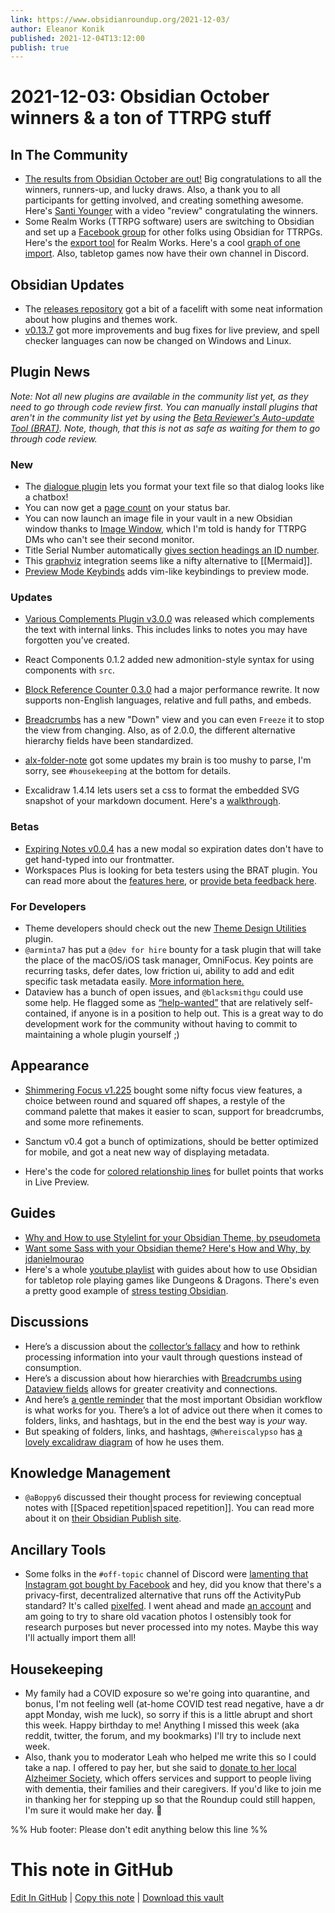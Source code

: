 ```yaml
---
link: https://www.obsidianroundup.org/2021-12-03/
author: Eleanor Konik
published: 2021-12-04T13:12:00
publish: true
---
```


# 2021-12-03: Obsidian October winners & a ton of TTRPG stuff

## In The Community

-   [The results from Obsidian October are out!](https://obsidian.md/october2021) Big congratulations to all the winners, runners-up, and lucky draws. Also, a thank you to all participants for getting involved, and creating something awesome. Here's [Santi Younger](https://www.youtube.com/watch?v=-WnHWQrCC-s) with a video "review" congratulating the winners.
-   Some Realm Works (TTRPG software) users are switching to Obsidian and set up a [Facebook group](https://www.facebook.com/groups/obsidianttrpgusers/) for other folks using Obsidian for TTRPGs. Here's the [export tool](https://github.com/farling42/RWoutput) for Realm Works. Here's a cool [graph of one import](https://discord.com/channels/686053708261228577/709712341066842113/916183808657743922). Also, tabletop games now have their own channel in Discord.

## Obsidian Updates

-   The [releases repository](https://github.com/obsidianmd/obsidian-releases) got a bit of a facelift with some neat information about how plugins and themes work.
-   [v0.13.7](https://forum.obsidian.md/t/obsidian-release-v0-13-7-insider-build/28061) got more improvements and bug fixes for live preview, and spell checker languages can now be changed on Windows and Linux.

## Plugin News

_Note: Not all new plugins are available in the community list yet, as they need to go through code review first. You can manually install plugins that aren't in the community list yet by using the [Beta Reviewer's Auto-update Tool (BRAT)](https://github.com/TfTHacker/obsidian42-brat). Note, though, that this is not as safe as waiting for them to go through code review._

### New

-   The [dialogue plugin](https://github.com/holubj/obsidian-dialogue-plugin) lets you format your text file so that dialog looks like a chatbox!
-   You can now get a [page count](https://github.com/ReaderGuy42/Obsidian-Page-Count) on your status bar.
-   You can now launch an image file in your vault in a new Obsidian window thanks to [Image Window](https://github.com/valentine195/obsidian-image-window), which I'm told is handy for TTRPG DMs who can't see their second monitor.
-   Title Serial Number automatically [gives section headings an ID number](https://github.com/yalvhe2009/obsidian-title-serial-number-plugin).
-   This [graphviz](https://github.com/QAMichaelPeng/obsidian-graphviz) integration seems like a nifty alternative to [[Mermaid]].
-   [Preview Mode Keybinds](https://github.com/horriblename/preview-mode-keybinds-obsidian) adds vim-like keybindings to preview mode.

### Updates

-   [Various Complements Plugin v3.0.0](https://github.com/tadashi-aikawa/obsidian-various-complements-plugin/releases/tag/3.0.0) was released which complements the text with internal links. This includes links to notes you may have forgotten you’ve created.
-   React Components 0.1.2 added new admonition-style syntax for using components with `src`.
-   [Block Reference Counter 0.3.0](https://github.com/shabegom/obsidian-reference-count) had a major performance rewrite. It now supports non-English languages, relative and full paths, and embeds.

-   [Breadcrumbs](https://github.com/SkepticMystic/breadcrumbs/wiki) has a new "Down" view and you can even `Freeze` it to stop the view from changing. Also, as of 2.0.0, the different alternative hierarchy fields have been standardized.
-   [alx-folder-note](https://github.com/aidenlx/alx-folder-note/releases/tag/0.12.2) got some updates my brain is too mushy to parse, I'm sorry, see `#housekeeping` at the bottom for details.
-   Excalidraw 1.4.14 lets users set a css to format the embedded SVG snapshot of your markdown document. Here's a [walkthrough](https://t.co/nk4bjXq0UR).

### Betas

-   [Expiring Notes v0.0.4](https://github.com/joerncodes/obsidian-expiring-notes) has a new modal so expiration dates don't have to get hand-typed into our frontmatter.
-   Workspaces Plus is looking for beta testers using the BRAT plugin. You can read more about the [features here](https://github.com/nothingislost/obsidian-workspaces-plus/wiki/Readme-for-next-public-release), or [provide beta feedback here](https://discord.com/channels/686053708261228577/855181471643861002/915264349189324830).

### For Developers

-   Theme developers should check out the new [Theme Design Utilities](https://github.com/chrisgrieser/obsidian-theme-design-utilities) plugin.
-   `@arminta7` has put a `@dev for hire` bounty for a task plugin that will take the place of the macOS/iOS task manager, OmniFocus. Key points are recurring tasks, defer dates, low friction ui, ability to add and edit specific task metadata easily. [More information here.](https://discord.com/channels/686053708261228577/840286264964022302/916403851588931664)
-   Dataview has a bunch of open issues, and `@blacksmithgu` could use some help. He flagged some as [“help-wanted”](https://github.com/blacksmithgu/obsidian-dataview/issues?q=is%3Aissue+is%3Aopen+label%3Ahelp-wanted) that are relatively self-contained, if anyone is in a position to help out. This is a great way to do development work for the community without having to commit to maintaining a whole plugin yourself ;)

## Appearance

-   [Shimmering Focus v1.225](https://github.com/chrisgrieser/shimmering-focus/blob/main/Changelog.md) bought some nifty focus view features, a choice between round and squared off shapes, a restyle of the command palette that makes it easier to scan, support for breadcrumbs, and some more refinements.
-   Sanctum v0.4 got a bunch of optimizations, should be better optimized for mobile, and got a neat new way of displaying metadata.

-   Here's the code for [colored relationship lines](https://gist.github.com/GitMurf/5122c0c8405ffa36a03049d9f4434bf4) for bullet points that works in Live Preview.

## Guides

-   [Why and How to use Stylelint for your Obsidian Theme, by pseudometa](https://publish.obsidian.md/hub/04+-+Guides%2C+Workflows%2C+%26+Courses/Guides/Why+and+How+to+use+Stylelint+for+your+Obsidian+Theme)
-   [Want some Sass with your Obsidian theme? Here's How and Why, by jdanielmourao](https://publish.obsidian.md/hub/04+-+Guides%2C+Workflows%2C+%26+Courses/Guides/Want+some+Sass+with+your+obsidian+theme%E2%80%BD+here%27s+How+and+Why)
-   Here's a whole [youtube playlist](https://www.youtube.com/playlist?list=PLV5XWfKkFpk7MJTKv5YdSSpT9b-vLslWu) with guides about how to use Obsidian for tabletop role playing games like Dungeons & Dragons. There's even a pretty good example of [stress testing Obsidian](https://youtu.be/newKX6mQJ9M).

## Discussions

-   Here’s a discussion about the [collector’s fallacy](https://discord.com/channels/686053708261228577/771575014382108672/914132835584077824) and how to rethink processing information into your vault through questions instead of consumption.
-   Here’s a discussion about how hierarchies with [Breadcrumbs using Dataview fields](https://discord.com/channels/686053708261228577/710585052769157141/914579583490207744) allows for greater creativity and connections.
-   And here’s [a gentle reminder](https://discord.com/channels/686053708261228577/710585052769157141/915770147673882724) that the most important Obsidian workflow is what works for you. There’s a lot of advice out there when it comes to folders, links, and hashtags, but in the end the best way is _your_ way.
-   But speaking of folders, links, and hashtags, `@Whereiscalypso` has [a lovely excalidraw diagram](https://discord.com/channels/686053708261228577/744933215063638183/916205731609473034) of how he uses them.

## Knowledge Management

-   `@aBoppy6` discussed their thought process for reviewing conceptual notes with [[Spaced repetition|spaced repetition]]. You can read more about it on [their Obsidian Publish site](https://publish.obsidian.md/tim/50_Projects/Using+spaced+repetition+for+your+conceptual+notes).

## Ancillary Tools

-   Some folks in the `#off-topic` channel of Discord were [lamenting that Instagram got bought by Facebook](https://discord.com/channels/686053708261228577/700466324840775831/916318322637832202) and hey, did you know that there's a privacy-first, decentralized alternative that runs off the ActivityPub standard? It's called [pixelfed](https://switching.software/replace/instagram/). I went ahead and made [an account](https://pixelfed.social/eleanorkonik) and am going to try to share old vacation photos I ostensibly took for research purposes but never processed into my notes. Maybe this way I'll actually import them all!

## Housekeeping

-   My family had a COVID exposure so we're going into quarantine, and bonus, I'm not feeling well (at-home COVID test read negative, have a dr appt Monday, wish me luck), so sorry if this is a little abrupt and short this week. Happy birthday to me! Anything I missed this week (aka reddit, twitter, the forum, and my bookmarks) I'll try to include next week.
-   Also, thank you to moderator Leah who helped me write this so I could take a nap. I offered to pay her, but she said to [donate to her local Alzheimer Society](https://alzheimer.ca/greybruce/en/take-action/donate), which offers services and support to people living with dementia, their families and their caregivers. If you'd like to join me in thanking her for stepping up so that the Roundup could still happen, I'm sure it would make her day. 💚

%% Hub footer: Please don't edit anything below this line %%

# This note in GitHub

<span class="git-footer">[Edit In GitHub](https://github.dev/obsidian-community/obsidian-hub/blob/main/01%20-%20Community/Obsidian%20Roundup/2021-12-03%20%20Obsidian%20October%20winners%20and%20a%20ton%20of%20TTRPG%20stuff.md "git-hub-edit-note") | [Copy this note](https://raw.githubusercontent.com/obsidian-community/obsidian-hub/main/01%20-%20Community/Obsidian%20Roundup/2021-12-03%20%20Obsidian%20October%20winners%20and%20a%20ton%20of%20TTRPG%20stuff.md "git-hub-copy-note") | [Download this vault](https://github.com/obsidian-community/obsidian-hub/archive/refs/heads/main.zip "git-hub-download-vault") </span>
